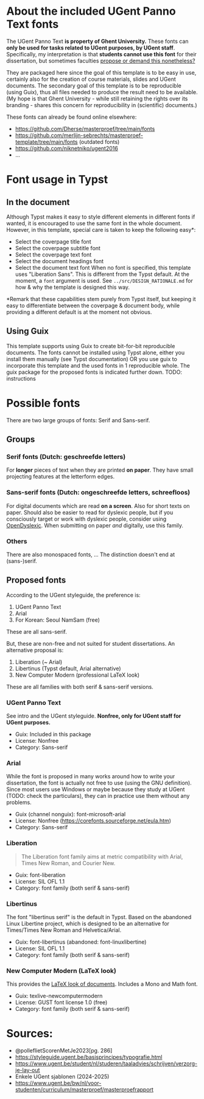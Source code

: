 # About the included UGent Panno Text fonts
The UGent Panno Text **is property of Ghent University.**
These fonts can **only be used for tasks related to UGent purposes, by UGent staff**.
Specifically, my interpretation is that **students cannot use this font** for
their dissertation, but sometimes faculties [propose or demand this nonetheless?](
https://www.ugent.be/fw/nl/voor-studenten/reglementen/algemene-richtlijnen-masterproef-2024-2025)

They are packaged here since the goal of this template is to be easy in use,
certainly also for the creation of course materials, slides and UGent documents.
The secondary goal of this template is to be reproducible (using Guix), thus
all files needed to produce the result need to be available.
(My hope is that Ghent University - while still retaining the rights over its
branding - shares this concern for reproducibility in (scientific) documents.)

These fonts can already be found online elsewhere:
- https://github.com/Dherse/masterproef/tree/main/fonts
- https://github.com/merlijn-sebrechts/masterproef-template/tree/main/fonts (outdated fonts)
- https://github.com/niknetniko/ugent2016
- ...

# Font usage in Typst
## In the document
Although Typst makes it easy to style different elements in different fonts
if wanted, it is encouraged to use the same font in the whole document.
However, in this template, special care is taken to keep the following easy*:
- Select the coverpage title font
- Select the coverpage subtitle font
- Select the coverpage text font
- Select the document headings font
- Select the document text font
When no font is specified, this template uses "Liberation Sans".
This is different from the Typst default.
At the moment, a `font` argument is used. See `../src/DESIGN_RATIONALE.md`
for how & why the template is designed this way.

*Remark that these capabilities stem purely from Typst itself, but keeping
it easy to differentiate between the coverpage & document body, while providing
a different default is at the moment not obvious.

## Using Guix
This template supports using Guix to create bit-for-bit reproducible documents.
The fonts cannot be installed using Typst alone, either you install them
manually (see Typst documentation) OR you use guix to incorporate this template
and the used fonts in 1 reproducible whole. The guix package for the proposed
fonts is indicated further down.
TODO: instructions

# Possible fonts
There are two large groups of fonts: Serif and Sans-serif.

## Groups
### Serif fonts (Dutch: geschreefde letters)
For **longer** pieces of text when they are printed **on paper**.
They have small projecting features at the letterform edges.

### Sans-serif fonts (Dutch: ongeschreefde letters, schreefloos)
For digital documents which are read **on a screen**. Also for short texts on paper.
Should also be easier to read for dyslexic people, but if you consciously target or
work with dyslexic people, consider using [OpenDyslexic](https://opendyslexic.org/).
When submitting on paper *and* digitally, use this family.

### Others
There are also monospaced fonts, ...
The distinction doesn't end at (sans-)serif.

## Proposed fonts
According to the UGent styleguide, the preference is:
1. UGent Panno Text
2. Arial
3. For Korean: Seoul NamSam (free)

These are all sans-serif.

But, these are non-free and not suited for student dissertations.
An alternative proposal is:
1. Liberation          (~ Arial)
2. Libertinus          (Typst default, Arial alternative)
3. New Computer Modern (professional LaTeX look)

These are all families with both serif & sans-serif versions.

### UGent Panno Text
See intro and the UGent styleguide.
**Nonfree, only for UGent staff for UGent purposes.**
- Guix: Included in this package
- License: Nonfree
- Category: Sans-serif

### Arial
While the font is proposed in many works around how to write your dissertation,
the font is actually not free to use (using the GNU definition).
Since most users use Windows or maybe because they study at UGent (TODO: check the particulars),
they can in practice use them without any problems.
- Guix (channel nonguix): font-microsoft-arial
- License: Nonfree (https://corefonts.sourceforge.net/eula.htm)
- Category: Sans-serif

### Liberation
> The Liberation font family aims at metric compatibility with Arial, Times New Roman, and Courier New.
- Guix: font-liberation
- License: SIL OFL 1.1
- Category: font family (both serif & sans-serif)

### Libertinus
The font "libertinus serif" is the default in Typst.
Based on the abandoned Linux Libertine project, which is designed to be
an alternative for Times/Times New Roman and Helvetica/Arial.
- Guix: font-libertinus (abandoned: font-linuxlibertine)
- License: SIL OFL 1.1
- Category: font family (both serif & sans-serif)

### New Computer Modern (LaTeX look)
This provides the [LaTeX look of documents](https://typst.app/docs/guides/guide-for-latex-users/#latex-look).
Includes a Mono and Math font.
- Guix: texlive-newcomputermodern
- License: GUST font license 1.0 (free)
- Category: font family (both serif & sans-serif)

# Sources:
- @polleflietScorenMetJe2023[pg. 286]
- https://styleguide.ugent.be/basisprincipes/typografie.html
- https://www.ugent.be/student/nl/studeren/taaladvies/schrijven/verzorg-je-lay-out
- Enkele UGent sjablonen (2024-2025)
- https://www.ugent.be/bw/nl/voor-studenten/curriculum/masterproef/masterproefrapport
